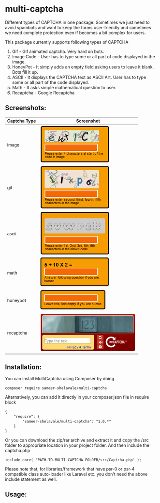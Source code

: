 multi-captcha
=============

Different types of CAPTCHA in one package. Sometimes we just need to avoid spambots and want to keep the forms user-friendly and sometimes we need complete protection even if becomes a bit complex for users.

This package currently supports following types of CAPTCHA

1. Gif - Gif animated captcha. Very hard on bots.
2. Image Code - User has to type some or all part of code displayed in the image.
3. HoneyPot - It simply adds an empty field asking users to leave it blank. Bots fill it up.
4. ASCII - It displays the CAPTCHA text as ASCII Art. User has to type some or all part of the code displayed.
5. Math - It asks simple mathematical question to user.
6. Recaptcha - Google Recaptcha

Screenshots:
------------

Captcha Type    |   Screenshot
-------------   |   -------------
image           |   ![Image Captcha Screenshot](/examples/image-captcha.gif)
gif             |   ![Gif Captcha Screenshot](/examples/gif-captcha.gif)
ascii           |   ![Ascii Captcha Screenshot](/examples/ascii-captcha.gif)
math            |   ![Math Captcha Screenshot](/examples/math-captcha.gif)
honeypot        |   ![Honeypot Captcha Screenshot](/examples/honeypot-captcha.gif)
recaptcha       |   ![Recaptcha Screenshot](/examples/recaptcha-captcha.gif)

Installation:
-------------
You can install MultiCaptcha using Composer by doing

```
composer require sameer-shelavale/multi-captcha
```

Alternatively, you can add it directly in your composer.json file in require block

```
{
    "require": {
        "sameer-shelavale/multi-captcha": "1.0.*"
    }
}
```

Or you can download the zip/rar archive and extract it and copy the /src folder to appropriate location in your project folder.
And then include the captcha.php

```
include_once( 'PATH-TO-MULTI-CAPTCHA-FOLDER/src/Captcha.php' );
```

Please note that, for libraries/framework that have psr-0 or psr-4 compatible class auto-loader like Laravel etc. you don't need the above include statement as well.

Usage:
-------
